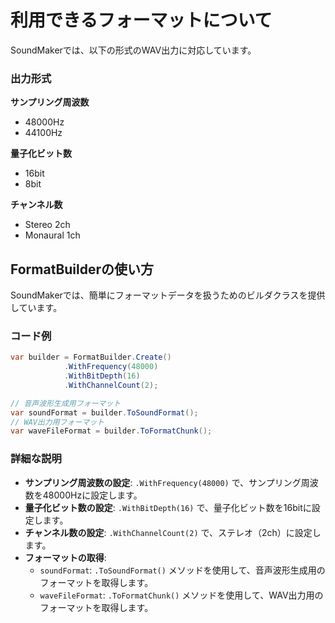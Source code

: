 # 利用できるフォーマットについて

SoundMakerでは、以下の形式のWAV出力に対応しています。

### 出力形式

**サンプリング周波数**
- 48000Hz
- 44100Hz

**量子化ビット数**
- 16bit
- 8bit

**チャンネル数**
- Stereo 2ch
- Monaural 1ch

## FormatBuilderの使い方

SoundMakerでは、簡単にフォーマットデータを扱うためのビルダクラスを提供しています。

### コード例
```cs
var builder = FormatBuilder.Create()
            .WithFrequency(48000)
            .WithBitDepth(16)
            .WithChannelCount(2);

// 音声波形生成用フォーマット
var soundFormat = builder.ToSoundFormat();
// WAV出力用フォーマット
var waveFileFormat = builder.ToFormatChunk();
```

### 詳細な説明

- **サンプリング周波数の設定**: `.WithFrequency(48000)` で、サンプリング周波数を48000Hzに設定します。
- **量子化ビット数の設定**: `.WithBitDepth(16)` で、量子化ビット数を16bitに設定します。
- **チャンネル数の設定**: `.WithChannelCount(2)` で、ステレオ（2ch）に設定します。
- **フォーマットの取得**:
    - `soundFormat`: `.ToSoundFormat()` メソッドを使用して、音声波形生成用のフォーマットを取得します。
    - `waveFileFormat`: `.ToFormatChunk()` メソッドを使用して、WAV出力用のフォーマットを取得します。